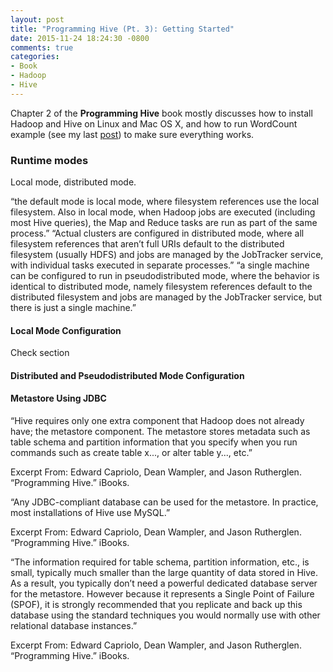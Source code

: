 ```yaml
---
layout: post
title: "Programming Hive (Pt. 3): Getting Started"
date: 2015-11-24 18:24:30 -0800
comments: true
categories: 
- Book
- Hadoop
- Hive
---
```


Chapter 2 of the **Programming Hive** book mostly discusses how to install Hadoop and Hive on Linux and Mac OS X, and how to run WordCount example (see my last [post](/blog/2015/11/20/wordcount-sample-in-cloudera-quickstart-vm/)) to make sure everything works.

### Runtime modes

Local mode, distributed mode.

“the default mode is local mode, where filesystem references use the local filesystem. Also in local mode, when Hadoop jobs are executed (including most Hive queries), the Map and Reduce tasks are run as part of the same process.”
“Actual clusters are configured in distributed mode, where all filesystem references that aren’t full URIs default to the distributed filesystem (usually HDFS) and jobs are managed by the JobTracker service, with individual tasks executed in separate processes.”
“a single machine can be configured to run in pseudodistributed mode, where the behavior is identical to distributed mode, namely filesystem references default to the distributed filesystem and jobs are managed by the JobTracker service, but there is just a single machine.”

#### Local Mode Configuration

Check section

#### Distributed and Pseudodistributed Mode Configuration

#### Metastore Using JDBC

“Hive requires only one extra component that Hadoop does not already have; the metastore component. The metastore stores metadata such as table schema and partition information that you specify when you run commands such as create table x..., or alter table y..., etc.”

Excerpt From: Edward Capriolo, Dean Wampler, and Jason Rutherglen. “Programming Hive.” iBooks. 

“Any JDBC-compliant database can be used for the metastore. In practice, most installations of Hive use MySQL.”

Excerpt From: Edward Capriolo, Dean Wampler, and Jason Rutherglen. “Programming Hive.” iBooks. 

“The information required for table schema, partition information, etc., is small, typically much smaller than the large quantity of data stored in Hive. As a result, you typically don’t need a powerful dedicated database server for the metastore. However because it represents a Single Point of Failure (SPOF), it is strongly recommended that you replicate and back up this database using the standard techniques you would normally use with other relational database instances.”

Excerpt From: Edward Capriolo, Dean Wampler, and Jason Rutherglen. “Programming Hive.” iBooks. 


 


